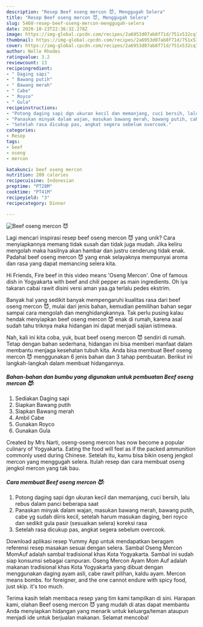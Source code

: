 ```yaml
---
description: "Resep Beef oseng mercon 😈, Menggugah Selera"
title: "Resep Beef oseng mercon 😈, Menggugah Selera"
slug: 5460-resep-beef-oseng-mercon-menggugah-selera
date: 2020-10-23T22:36:32.278Z
image: https://img-global.cpcdn.com/recipes/2a6953d07ab8f71d/751x532cq70/beef-oseng-mercon-😈-foto-resep-utama.jpg
thumbnail: https://img-global.cpcdn.com/recipes/2a6953d07ab8f71d/751x532cq70/beef-oseng-mercon-😈-foto-resep-utama.jpg
cover: https://img-global.cpcdn.com/recipes/2a6953d07ab8f71d/751x532cq70/beef-oseng-mercon-😈-foto-resep-utama.jpg
author: Nelle Rhodes
ratingvalue: 3.2
reviewcount: 13
recipeingredient:
- " Daging sapi"
- " Bawang putih"
- " Bawang merah"
- " Cabe"
- " Royco"
- " Gula"
recipeinstructions:
- "Potong daging sapi dgn ukuran kecil dan memanjang, cuci bersih, lalu rebus dalam panci beberapa saat"
- "Panaskan minyak dalam wajan, masukan bawang merah, bawang putih, cabe yg sudah diiris kecil, setelah harum masukan daging, beri royco dan sedikit gula pasir (sesuaikan selera) koreksi rasa"
- "Setelah rasa dicukup pas, angkat segera sebelum overcook."
categories:
- Resep
tags:
- beef
- oseng
- mercon

katakunci: beef oseng mercon 
nutrition: 209 calories
recipecuisine: Indonesian
preptime: "PT28M"
cooktime: "PT41M"
recipeyield: "3"
recipecategory: Dinner

---
```



![Beef oseng mercon 😈](https://img-global.cpcdn.com/recipes/2a6953d07ab8f71d/751x532cq70/beef-oseng-mercon-😈-foto-resep-utama.jpg)

Lagi mencari inspirasi resep beef oseng mercon 😈 yang unik? Cara menyiapkannya memang tidak susah dan tidak juga mudah. Jika keliru mengolah maka hasilnya akan hambar dan justru cenderung tidak enak. Padahal beef oseng mercon 😈 yang enak selayaknya mempunyai aroma dan rasa yang dapat memancing selera kita.

Hi Friends, Fire beef in this video means &#39;Oseng Mercon&#39;. One of famous dish in Yogyakarta with beef and chili pepper as main ingredients. Oh iya takaran cabai rawit disini versi aman yaa.ga terlalu pedes ekstrim.

Banyak hal yang sedikit banyak mempengaruhi kualitas rasa dari beef oseng mercon 😈, mulai dari jenis bahan, kemudian pemilihan bahan segar sampai cara mengolah dan menghidangkannya. Tak perlu pusing kalau hendak menyiapkan beef oseng mercon 😈 enak di rumah, karena asal sudah tahu triknya maka hidangan ini dapat menjadi sajian istimewa.


Nah, kali ini kita coba, yuk, buat beef oseng mercon 😈 sendiri di rumah. Tetap dengan bahan sederhana, hidangan ini bisa memberi manfaat dalam membantu menjaga kesehatan tubuh kita. Anda bisa membuat Beef oseng mercon 😈 menggunakan 6 jenis bahan dan 3 tahap pembuatan. Berikut ini langkah-langkah dalam membuat hidangannya.

<!--inarticleads1-->

##### Bahan-bahan dan bumbu yang digunakan untuk pembuatan Beef oseng mercon 😈:

1. Sediakan  Daging sapi
1. Siapkan  Bawang putih
1. Siapkan  Bawang merah
1. Ambil  Cabe
1. Gunakan  Royco
1. Gunakan  Gula


Created by Mrs Narti, oseng-oseng mercon has now become a popular culinary of Yogyakarta. Eating the food will feel as if the packed ammunition commonly used during Chinese. Setelah itu, kamu bisa bikin oseng jengkol mercon yang menggugah selera. Itulah resep dan cara membuat oseng jengkol mercon yang tak bau. 

<!--inarticleads2-->

##### Cara membuat Beef oseng mercon 😈:

1. Potong daging sapi dgn ukuran kecil dan memanjang, cuci bersih, lalu rebus dalam panci beberapa saat
1. Panaskan minyak dalam wajan, masukan bawang merah, bawang putih, cabe yg sudah diiris kecil, setelah harum masukan daging, beri royco dan sedikit gula pasir (sesuaikan selera) koreksi rasa
1. Setelah rasa dicukup pas, angkat segera sebelum overcook.


Download aplikasi resep Yummy App untuk mendapatkan beragam referensi resep masakan sesuai dengan selera. Sambal Oseng Mercon MomAuf adalah sambal tradisional khas Kota Yogyakarta. Sambal ini sudah siap konsumsi sebagai campuran. Oseng Mercon Ayam Mom Auf adalah makanan tradisional khas Kota Yogyakarta yang dibuat dengan menggunakan daging ayam asli, cabe rawit pilihan, kaldu ayam. Mercon means bombs. for foreigner, and the one cannot endure with spicy food, just skip. it&#39;s too much. 

Terima kasih telah membaca resep yang tim kami tampilkan di sini. Harapan kami, olahan Beef oseng mercon 😈 yang mudah di atas dapat membantu Anda menyiapkan hidangan yang menarik untuk keluarga/teman ataupun menjadi ide untuk berjualan makanan. Selamat mencoba!
